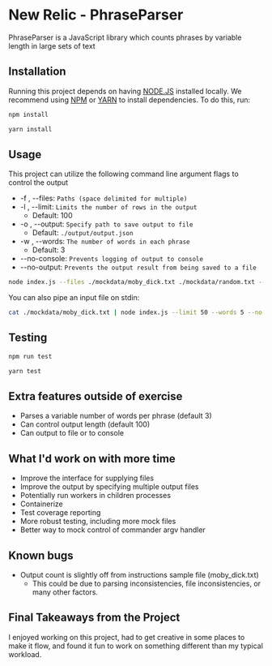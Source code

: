 # New Relic - PhraseParser

PhraseParser is a JavaScript library which counts phrases by variable length in large sets of text

## Installation

Running this project depends on having [NODE.JS](https://nodejs.org/en/download/) installed locally. We recommend using [NPM](https://www.npmjs.com/get-npm) or [YARN](https://classic.yarnpkg.com/en/docs/install) to install dependencies. To do this, run:

```bash
npm install
```

```bash
yarn install
```

## Usage

This project can utilize the following command line argument flags to control the output

- -f , --files: `Paths (space delimited for multiple)`
- -l , --limit: `Limits the number of rows in the output`
  - Default: 100
- -o , --output: `Specify path to save output to file`
  - Default: `./output/output.json`
- -w , --words: `The number of words in each phrase`
  - Default: 3
- --no-console: `Prevents logging of output to console`
- --no-output: `Prevents the output result from being saved to a file`

```bash
node index.js --files ./mockdata/moby_dick.txt ./mockdata/random.txt --limit 50 --words 5 --no-console
```

You can also pipe an input file on stdin:

```bash
cat ./mockdata/moby_dick.txt | node index.js --limit 50 --words 5 --no-console"
```

## Testing

```bash
npm run test
```

```bash
yarn test
```

## Extra features outside of exercise

- Parses a variable number of words per phrase (default 3)
- Can control output length (default 100)
- Can output to file or to console

## What I'd work on with more time

- Improve the interface for supplying files
- Improve the output by specifying multiple output files
- Potentially run workers in children processes
- Containerize
- Test coverage reporting
- More robust testing, including more mock files
- Better way to mock control of commander argv handler

## Known bugs

- Output count is slightly off from instructions sample file (moby_dick.txt)
  - This could be due to parsing inconsistencies, file inconsistencies, or many other factors.

## Final Takeaways from the Project

I enjoyed working on this project, had to get creative in some places to make it flow, and found it fun to work on something different than my typical workload.

